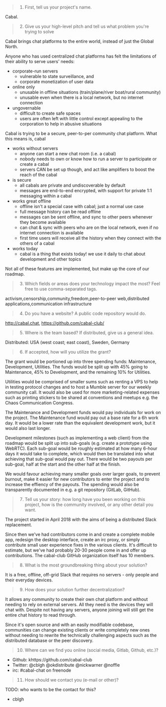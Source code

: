 > 1. First, tell us your project's name. 

Cabal.


> 2. Give us your high-level pitch and tell us what problem you're trying to solve

Cabal brings chat platforms to the entire world, instead of just the Global North.

Anyone who has used centralized chat platforms has felt the limitations of their ability to serve users' needs:

- corporate-run servers 
  - vulnerable to state surveillance, and
  - corporate monetization of user data
- online only
  - unusable in offline situations (train/plane/river boat/rural community)
  - unusable even when there is a local network, but no internet connection
- ungovernable
  - difficult to create safe spaces
  - users are often left with little control except appealing to the corporation to help in abusive situations

Cabal is trying to be a secure, peer-to-per community chat platform. What this means is, cabal

- works without servers
  - anyone can start a new chat room (i.e. a cabal)
  - nobody needs to own or know how to run a server to participate or create a cabal
  - servers CAN be set up though, and act like amplifiers to boost the reach of the cabal
- is secure
  - all cabals are private and undiscoverable by default
  - messages are end-to-end encrypted, with support for private 1:1 messaging within a cabal
- works great offline
  - offline isn't a special case with cabal; just a normal use case
  - full message history can be read offline
  - messages can be sent offline, and sync to other peers whenever they become available
  - can chat & sync with peers who are on the local network, even if no internet connection is available
  - first time users will receive all the history when they connect with the others of a cabal
- works today
  - cabal is a thing that exists today! we use it daily to chat about development and other topics

Not all of these features are implemented, but make up the core of our roadmap.

> 3. Which fields or areas does your technology impact the most? Feel free to use comma-separated tags.

activism,censorship,community,freedom,peer-to-peer web,distributed applications,communication infrastructure

> 4. Do you have a website? A public code repository would do. 

http://cabal.chat, https://github.com/cabal-club/

> 5. Where is the team based? If distributed, give us a general idea. 

Distributed: USA (west coast; east coast), Sweden, Germany

> 6. If accepted, how will you utilize the grant? 

The grant would be portioned up into three spending funds: Maintenance, Development, Utilities. The funds would be split up with 45% going to Maintenance, 45% to Development, and the remaining 10% for Utilities.

Utilities would be comprised of smaller sums such as renting a VPS to help in testing protocol changes and to host a Mumble server for our weekly community call. It would also be used for more marketing-related expenses such as printing stickers to be shared at conventions and meetups e.g. the Chaos Communication Congress.

The Maintenance and Development funds would pay individuals for work on the project. The Maintenance fund would pay out a base rate for a 6h work day. It would be a lower rate than the equivalent development work, but it would also last longer.

Development milestones (such as implementing a web client) from the roadmap would be split up into sub-goals (e.g. create a prototype using WebRTC). Each sub-goal would be roughly estimated at how many 6-hour days it would take to complete, which would then be translated into what achieving that sub-goal would pay out. There would be two payouts per sub-goal, half at the start and the other half at the finish. 

We would favour achieving many smaller goals over larger goals, to prevent burnout, make it easier for new contributors to enter the project and to increase the effiency of the payouts. The spending would also be transparently documented in e.g. a git repository (GitLab, GitHub).

> 7. Tell us your story: how long have you been working on this project, how is the community involved, or any other detail you want.

The project started in April 2018 with the aims of being a distributed Slack replacement. 

Since then we've had contributors come in and create a complete mobile app, redesign the desktop interface, create an irc proxy, or simply contribute small user experience fixes in the various clients. It's difficult to estimate, but we've had probably 20-30 people come in and offer up contributions. The cabal-club GitHub organization itself has 10 members. 

> 8. What is the most groundbreaking thing about your solution?

It is a free, offline, off-grid Slack that requires no servers - only people and their everyday devices. 

> 9. How does your solution further decentralization?

It allows any community to create their own chat platform and without needing to rely on external servers. All they need is the devices they will chat with. Despite not having any servers, anyone joining will still get the entire chat history to read through.

Since it's open source and with an easily modifiable codebase, communities can change existing clients or write completely new ones without needing to rewrite the technically challenging aspects such as the distributed database or the peer discovery.

> 10. Where can we find you online (social media, Gitlab, Github, etc.)? 

- Github: khttps://github.com/cabal-club
- Twitter: @cblgh @okdistribute @nickwarner @noffle 
- irc: #cabal-chat on freenode

> 11. How should we contact you (e-mail or other)? 

TODO: who wants to be the contact for this?
* cblgh 


